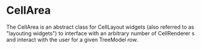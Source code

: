# CellArea

The CellArea is an abstract class for CellLayout widgets (also referred to as "layouting widgets") to interface with an arbitrary number of CellRenderer s and interact with the user for a given TreeModel row.

